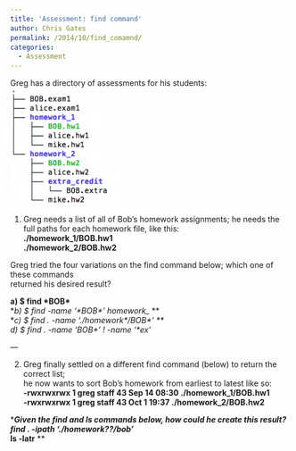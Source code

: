 ```yaml
---
title: 'Assessment: find command'
author: Chris Gates
permalink: /2014/10/find_comamnd/
categories:
  - Assessment
---
```

Greg has a directory of assessments for his students:[<img class="wp-image-9141 alignright" title="Directory" alt="Screen Shot 2014-10-02 at 6.23.29 AM" src="/uploads/2014/10/Screen-Shot-2014-10-02-at-6.23.29-AM-284x300.png" width="199" height="210" />][1]

1) Greg needs a list of all of Bob&#8217;s homework assignments; he needs the full paths for each homework file, like this:  
**./homework_1/BOB.hw1**  
**./homework_2/BOB.hw2**

Greg tried the four variations on the find command below; which one of these commands  
returned his desired result?

**a) $ find \*BOB\***  
**b) $ find -name &#8216;\*BOB\*&#8217; homework_* **  
**c) $ find . -name &#8216;./homework\*/BOB\*&#8217; **  
**d) $ find . -name &#8216;BOB\*&#8217; ! -name &#8216;\*ex*&#8217;**

&#8212;

2) Greg finally settled on a different find command (below) to return the correct list;  
he now wants to sort Bob&#8217;s homework from earliest to latest like so:  
**-rwxrwxrwx 1 greg staff 43 Sep 14 08:30 ./homework_1/BOB.hw1**  
**-rwxrwxrwx 1 greg staff 43 Oct 1 19:37 ./homework_2/BOB.hw2**

****Given the find and ls commands below, how could he create this result?  
**find . -ipath &#8216;./homework??/bob*&#8217;**  
**ls -latr**** **

&nbsp;

 [1]: /uploads/2014/10/Screen-Shot-2014-10-02-at-6.23.29-AM.png
